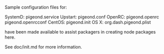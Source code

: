 Sample configuration files for:

SystemD: pigeond.service
Upstart: pigeond.conf
OpenRC:  pigeond.openrc
         pigeond.openrcconf
CentOS:  pigeond.init
OS X:    org.dash.pigeond.plist

have been made available to assist packagers in creating node packages here.

See doc/init.md for more information.
